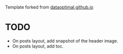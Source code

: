 
Template forked from [dataoptimal.github.io](https://github.com/dataoptimal/dataoptimal.github.io)

# TODO
- On posts layout, add snapshot of the header image.
- On posts layout, add toc.
